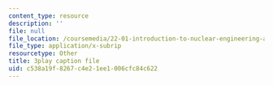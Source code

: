 ```yaml
---
content_type: resource
description: ''
file: null
file_location: /coursemedia/22-01-introduction-to-nuclear-engineering-and-ionizing-radiation-fall-2016/c538a19f8267c4e21ee1006cfc84c622_Hz7ouec7dKo.srt
file_type: application/x-subrip
resourcetype: Other
title: 3play caption file
uid: c538a19f-8267-c4e2-1ee1-006cfc84c622
---
```

